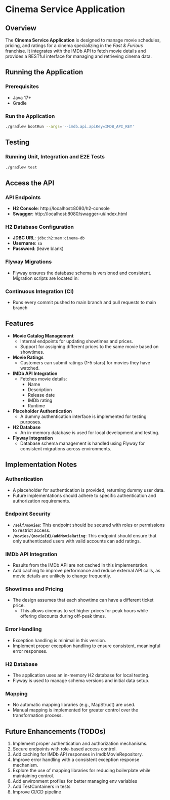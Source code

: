 # Cinema Service Application

## Overview

The **Cinema Service Application** is designed to manage movie schedules, pricing, and ratings for a cinema specializing in the *Fast & Furious* franchise. It integrates with the IMDb API to fetch movie details and provides a RESTful interface for managing and retrieving cinema data.

## Running the Application

### Prerequisites
* Java 17+
* Gradle

### Run the Application
```bash
./gradlew bootRun --args='--imdb.api.apiKey=IMDB_API_KEY'
```

## Testing

### Running Unit, Integration and E2E Tests
```bash
./gradlew test
```

## Access the API

### API Endpoints
* **H2 Console**: http://localhost:8080/h2-console
* **Swagger**: http://localhost:8080/swagger-ui/index.html

### H2 Database Configuration
* **JDBC URL**: `jdbc:h2:mem:cinema-db`
* **Username**: `sa`
* **Password**: (leave blank)

### Flyway Migrations
* Flyway ensures the database schema is versioned and consistent. Migration scripts are located in:

### Continuous Integration (CI)
* Runs every commit pushed to main branch and pull requests to main branch

## Features

* **Movie Catalog Management**
  * Internal endpoints for updating showtimes and prices.
  * Support for assigning different prices to the same movie based on showtimes.
* **Movie Ratings**
  * Customers can submit ratings (1-5 stars) for movies they have watched.
* **IMDb API Integration**
  * Fetches movie details:
    * Name
    * Description
    * Release date
    * IMDb rating
    * Runtime
* **Placeholder Authentication**
  * A dummy authentication interface is implemented for testing purposes.
* **H2 Database**
  * An in-memory database is used for local development and testing.
* **Flyway Integration**
  * Database schema management is handled using Flyway for consistent migrations across environments.

## Implementation Notes

### Authentication
* A placeholder for authentication is provided, returning dummy user data.
* Future implementations should adhere to specific authentication and authorization requirements.

### Endpoint Security
* **`/self/movies`**: This endpoint should be secured with roles or permissions to restrict access.
* **`/movies/{movieId}/addMovieRating`**: This endpoint should ensure that only authenticated users with valid accounts can add ratings.

### IMDb API Integration
* Results from the IMDb API are not cached in this implementation.
* Add caching to improve performance and reduce external API calls, as movie details are unlikely to change frequently.

### Showtimes and Pricing
* The design assumes that each showtime can have a different ticket price.
  * This allows cinemas to set higher prices for peak hours while offering discounts during off-peak times.

### Error Handling
* Exception handling is minimal in this version.
* Implement proper exception handling to ensure consistent, meaningful error responses.

### H2 Database
* The application uses an in-memory H2 database for local testing.
* Flyway is used to manage schema versions and initial data setup.

### Mapping
* No automatic mapping libraries (e.g., MapStruct) are used.
* Manual mapping is implemented for greater control over the transformation process.

## Future Enhancements (TODOs)
1. Implement proper authentication and authorization mechanisms.
2. Secure endpoints with role-based access control.
3. Add caching for IMDb API responses in ImdbMovieRepository.
4. Improve error handling with a consistent exception response mechanism.
6. Explore the use of mapping libraries for reducing boilerplate while maintaining control.
7. Add environment profiles for better managing env variables
8. Add TestContainers in tests
9. Improve CI/CD pipeline
